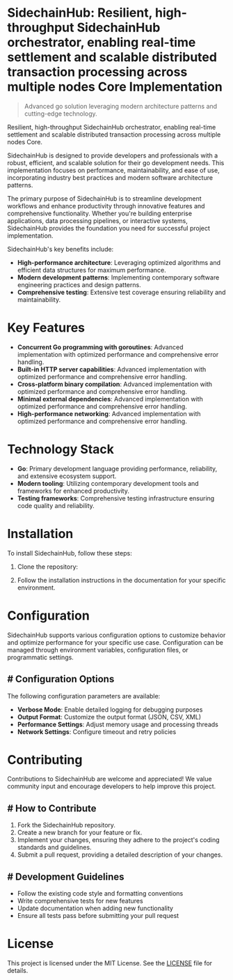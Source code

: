 <!-- fallback_SidechainHub_20251019174805_25088 -->

# SidechainHub: Resilient, high-throughput SidechainHub orchestrator, enabling real-time settlement and scalable distributed transaction processing across multiple nodes Core Implementation
> Advanced go solution leveraging modern architecture patterns and cutting-edge technology.

Resilient, high-throughput SidechainHub orchestrator, enabling real-time settlement and scalable distributed transaction processing across multiple nodes Core.

SidechainHub is designed to provide developers and professionals with a robust, efficient, and scalable solution for their go development needs. This implementation focuses on performance, maintainability, and ease of use, incorporating industry best practices and modern software architecture patterns.

The primary purpose of SidechainHub is to streamline development workflows and enhance productivity through innovative features and comprehensive functionality. Whether you're building enterprise applications, data processing pipelines, or interactive systems, SidechainHub provides the foundation you need for successful project implementation.

SidechainHub's key benefits include:

* **High-performance architecture**: Leveraging optimized algorithms and efficient data structures for maximum performance.
* **Modern development patterns**: Implementing contemporary software engineering practices and design patterns.
* **Comprehensive testing**: Extensive test coverage ensuring reliability and maintainability.

# Key Features

* **Concurrent Go programming with goroutines**: Advanced implementation with optimized performance and comprehensive error handling.
* **Built-in HTTP server capabilities**: Advanced implementation with optimized performance and comprehensive error handling.
* **Cross-platform binary compilation**: Advanced implementation with optimized performance and comprehensive error handling.
* **Minimal external dependencies**: Advanced implementation with optimized performance and comprehensive error handling.
* **High-performance networking**: Advanced implementation with optimized performance and comprehensive error handling.

# Technology Stack

* **Go**: Primary development language providing performance, reliability, and extensive ecosystem support.
* **Modern tooling**: Utilizing contemporary development tools and frameworks for enhanced productivity.
* **Testing frameworks**: Comprehensive testing infrastructure ensuring code quality and reliability.

# Installation

To install SidechainHub, follow these steps:

1. Clone the repository:


2. Follow the installation instructions in the documentation for your specific environment.

# Configuration

SidechainHub supports various configuration options to customize behavior and optimize performance for your specific use case. Configuration can be managed through environment variables, configuration files, or programmatic settings.

## # Configuration Options

The following configuration parameters are available:

* **Verbose Mode**: Enable detailed logging for debugging purposes
* **Output Format**: Customize the output format (JSON, CSV, XML)
* **Performance Settings**: Adjust memory usage and processing threads
* **Network Settings**: Configure timeout and retry policies

# Contributing

Contributions to SidechainHub are welcome and appreciated! We value community input and encourage developers to help improve this project.

## # How to Contribute

1. Fork the SidechainHub repository.
2. Create a new branch for your feature or fix.
3. Implement your changes, ensuring they adhere to the project's coding standards and guidelines.
4. Submit a pull request, providing a detailed description of your changes.

## # Development Guidelines

* Follow the existing code style and formatting conventions
* Write comprehensive tests for new features
* Update documentation when adding new functionality
* Ensure all tests pass before submitting your pull request

# License

This project is licensed under the MIT License. See the [LICENSE](https://github.com/pee331/SidechainHub/blob/main/LICENSE) file for details.
